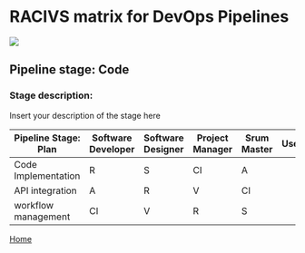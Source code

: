 # __RACIVS matrix for DevOps Pipelines__   

<img src="https://user-images.githubusercontent.com/10748736/112030685-6c81be80-8b32-11eb-94b8-c2c01b8f4581.png">

## __Pipeline stage:__  Code  
### __Stage description:__  
Insert your description of the stage here  

| Pipeline Stage:<br>Plan  |Software Developer  | Software Designer  |Project Manager  |Srum Master  | User    | Product Owner    |
|------------------------  |------------------- |------------------- |---------------- |------------ |-------- |-----------------
| Code Implementation      |        R           |       S            |       CI        |   A         |         |      V           |
| API integration          |        A           |       R            |       V         |   CI        |         |      S           |
| workflow management      |        CI          |       V            |       R         |   S         |         |      A           |


  
  
  
[Home](../index.md)  
